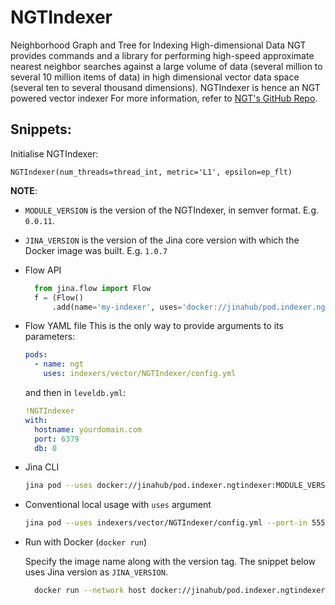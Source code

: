 # NGTIndexer

Neighborhood Graph and Tree for Indexing High-dimensional Data
NGT provides commands and a library for performing high-speed approximate nearest neighbor searches against a large volume of data (several million to several 10 million items of data) in high dimensional vector data space (several ten to several thousand dimensions).
NGTIndexer is hence an NGT powered vector indexer
For more information, refer to [NGT's GitHub Repo](https://github.com/yahoojapan/NGT).

## Snippets:

Initialise NGTIndexer:

`NGTIndexer(num_threads=thread_int, metric='L1', epsilon=ep_flt)`

**NOTE**: 

- `MODULE_VERSION` is the version of the NGTIndexer, in semver format. E.g. `0.0.11`.
- `JINA_VERSION` is the version of the Jina core version with which the Docker image was built. E.g. `1.0.7` 

- Flow API

  ```python
    from jina.flow import Flow
    f = (Flow()
        .add(name='my-indexer', uses='docker://jinahub/pod.indexer.ngtindexer:MODULE_VERSION-JINA_VERSION')
    ```
- Flow YAML file
  This is the only way to provide arguments to its parameters:
  
  ```yaml
  pods:
    - name: ngt
      uses: indexers/vector/NGTIndexer/config.yml
  ```
  
  and then in `leveldb.yml`:
  ```yaml
  !NGTIndexer
  with:
    hostname: yourdomain.com
    port: 6379
    db: 0
  ```
- Jina CLI
  
  ```bash
  jina pod --uses docker://jinahub/pod.indexer.ngtindexer:MODULE_VERSION-JINA_VERSION
  ```
- Conventional local usage with `uses` argument
  
  ```bash
  jina pod --uses indexers/vector/NGTIndexer/config.yml --port-in 55555 --port-out 55556
  ```
- Run with Docker (`docker run`)
 
  Specify the image name along with the version tag. The snippet below uses Jina version as `JINA_VERSION`.
  ```bash
    docker run --network host docker://jinahub/pod.indexer.ngtindexer:MODULE_VERSION-JINA_VERSION --port-in 55555 --port-out 55556
    ```